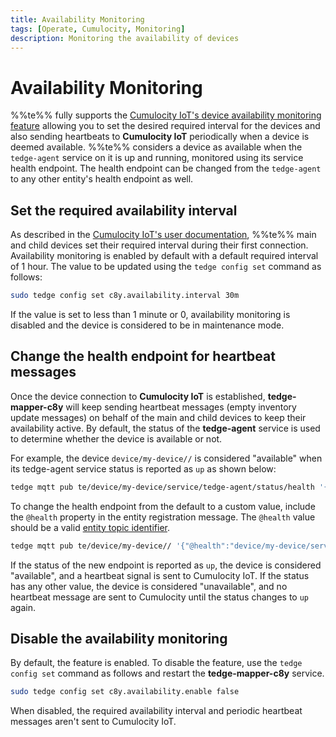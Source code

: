 ```yaml
---
title: Availability Monitoring
tags: [Operate, Cumulocity, Monitoring]
description: Monitoring the availability of devices
---
```


# Availability Monitoring

%%te%% fully supports the [Cumulocity IoT's device availability monitoring feature](https://cumulocity.com/docs/device-management-application/monitoring-and-controlling-devices/#availability) 
allowing you to set the desired required interval for the devices
and also sending heartbeats to **Cumulocity IoT** periodically when a device is deemed available.
%%te%% considers a device as available when the `tedge-agent` service on it is up and running,
monitored using its service health endpoint.
The health endpoint can be changed from the `tedge-agent` to any other entity's health endpoint as well.

## Set the required availability interval

As described in the [Cumulocity IoT's user documentation](https://cumulocity.com/docs/device-integration/fragment-library/#device-availability),
%%te%% main and child devices set their required interval during their first connection.
Availability monitoring is enabled by default with a default required interval of 1 hour.
The value to be updated using the `tedge config set` command as follows:

```sh
sudo tedge config set c8y.availability.interval 30m
```

If the value is set to less than 1 minute or 0,
availability monitoring is disabled and the device is considered to be in maintenance mode.

## Change the health endpoint for heartbeat messages

Once the device connection to **Cumulocity IoT** is established,
**tedge-mapper-c8y** will keep sending heartbeat messages (empty inventory update messages) on behalf of the main and child devices
to keep their availability active.
By default, the status of the **tedge-agent** service is used to determine whether the device is available or not.

For example, the device `device/my-device//` is considered "available" when its tedge-agent service status is reported as `up` as shown below:

```sh te2mqtt formats=v1
tedge mqtt pub te/device/my-device/service/tedge-agent/status/health '{"status":"up"}' -q 2 -r
```

To change the health endpoint from the default to a custom value, include the `@health` property in the entity registration message.
The `@health` value should be a valid [entity topic identifier](../../contribute/design/mqtt-topic-design.md).

```sh te2mqtt formats=v1
tedge mqtt pub te/device/my-device// '{"@health":"device/my-device/service/foo", "@type":"child-device"}' -q 2 -r
```

If the status of the new endpoint is reported as `up`, the device is considered "available",
and a heartbeat signal is sent to Cumulocity IoT.
If the status has any other value, the device is considered "unavailable",
and no heartbeat message are sent to Cumulocity until the status changes to `up` again.

## Disable the availability monitoring

By default, the feature is enabled.
To disable the feature, use the `tedge config set` command as follows and restart the **tedge-mapper-c8y** service.

```sh
sudo tedge config set c8y.availability.enable false
```

When disabled, the required availability interval and periodic heartbeat messages aren't sent to Cumulocity IoT.
